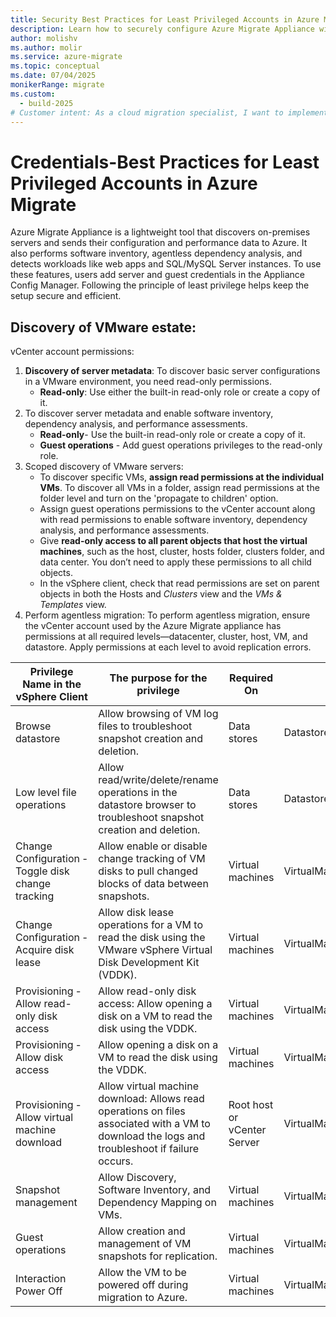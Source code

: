 ```yaml
---
title: Security Best Practices for Least Privileged Accounts in Azure Migrate.
description: Learn how to securely configure Azure Migrate Appliance with least privilege access by setting up read-only VMware roles with guest operations and scoped permissions, enabling efficient workload discovery, software inventory, and agentless migration..
author: molishv
ms.author: molir
ms.service: azure-migrate
ms.topic: conceptual
ms.date: 07/04/2025
monikerRange: migrate
ms.custom:
  - build-2025
# Customer intent: As a cloud migration specialist, I want to implement security best practices for deploying the migration appliance, so that I can ensure a secure and efficient migration process while protecting sensitive data.
---
```


# Credentials-Best Practices for Least Privileged Accounts in Azure Migrate

Azure Migrate Appliance is a lightweight tool that discovers on-premises servers and sends their configuration and performance data to Azure. It also performs software inventory, agentless dependency analysis, and detects workloads like web apps and SQL/MySQL Server instances. To use these features, users add server and guest credentials in the Appliance Config Manager. Following the principle of least privilege helps keep the setup secure and efficient.

## Discovery of VMware estate:  

vCenter account permissions:  

1. **Discovery of server metadata**: To discover basic server configurations in a VMware environment, you need read-only permissions.
    - **Read-only**: Use either the built-in read-only role or create a copy of it.
1. To discover server metadata and enable software inventory, dependency analysis, and performance assessments.
    - **Read-only**- Use the built-in read-only role or create a copy of it. 
    - **Guest operations** - Add guest operations privileges to the read-only role.
1. Scoped discovery of VMware servers:  
    - To discover specific VMs, **assign read permissions at the individual VMs**. To discover all VMs in a folder, assign read permissions at the folder level and turn on the 'propagate to children' option.
    - Assign guest operations permissions to the vCenter account along with read permissions to enable software inventory, dependency analysis, and performance assessments.
    - Give **read-only access to all parent objects that host the virtual machines**, such as the host, cluster, hosts folder, clusters folder, and data center. You don’t need to apply these permissions to all child objects.
    - In the vSphere client, check that read permissions are set on parent objects in both the Hosts and *Clusters* view and the *VMs & Templates* view.
1. Perform agentless migration: To perform agentless migration, ensure the vCenter account used by the Azure Migrate appliance has permissions at all required levels—datacenter, cluster, host, VM, and datastore. Apply permissions at each level to avoid replication errors.


| Privilege Name in the vSphere Client  | The purpose for the privilege  | Required On | Privilege Name in the API  |
| --- | --- | --- | --- |
| Browse datastore  | Allow browsing of VM log files to troubleshoot snapshot creation and deletion.  | Data stores  | Datastore.Browse  |
| Low level file operations  | Allow read/write/delete/rename operations in the datastore browser to troubleshoot snapshot creation and deletion. |Data stores  | Datastore.FileManagement  |
| Change Configuration - Toggle disk change tracking  | Allow enable or disable change tracking of VM disks to pull changed blocks of data between snapshots.  | Virtual machines  | VirtualMachine.Config.ChangeTracking  |
| Change Configuration - Acquire disk lease  | Allow disk lease operations for a VM to read the disk using the VMware vSphere Virtual Disk Development Kit (VDDK).  | Virtual machines  | VirtualMachine.Config.DiskLease |
| Provisioning - Allow read-only disk access  | Allow read-only disk access: Allow opening a disk on a VM to read the disk using the VDDK. | Virtual machines  | VirtualMachine.Provisioning.DiskRandomRead  |
| Provisioning - Allow disk access  | Allow opening a disk on a VM to read the disk using the VDDK.  | Virtual machines  | VirtualMachine.Provisioning.DiskRandomAccess  |
| Provisioning - Allow virtual machine download  | Allow virtual machine download: Allows read operations on files associated with a VM to download the logs and troubleshoot if failure occurs.  | Root host or vCenter Server  | VirtualMachine.Provisioning.GetVmFiles  |
| Snapshot management  | Allow Discovery, Software Inventory, and Dependency Mapping on VMs.  | Virtual machines  | VirtualMachine.State.*  |
| Guest operations  | Allow creation and management of VM snapshots for replication. | Virtual machines | VirtualMachine.GuestOperations.*  |
| Interaction Power Off | Allow the VM to be powered off during migration to Azure.  | Virtual machines | VirtualMachine.Interact.PowerOff  |

